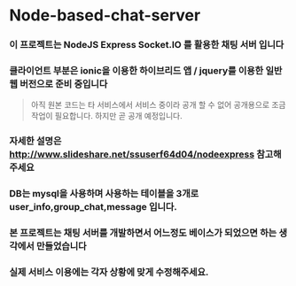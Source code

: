 # Node-based-chat-server
### 이 프로젝트는 NodeJS Express Socket.IO 를 활용한 채팅 서버 입니다
### 클라이언트 부분은 ionic을 이용한 하이브리드 앱 / jquery를 이용한 일반 웹 버전으로 준비 중입니다 
> 아직 원본 코드는 타 서비스에서 서비스 중이라 공개 할 수 없어 공개용으로 조금 작업이 필요합니다. 하지만 곧 공개 예정입니다.

### 자세한 설명은 <http://www.slideshare.net/ssuserf64d04/nodeexpress> 참고해주세요

### DB는 mysql을 사용하며 사용하는 테이블을 3개로 user_info,group_chat,message 입니다.

### 본 프로젝트는 채팅 서버를 개발하면서 어느정도 베이스가 되었으면 하는 생각에서 만들었습니다
### 실제 서비스 이용에는 각자 상황에 맞게 수정해주세요.

